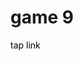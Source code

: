 <h1>game 9</h1>
<a href="https://raffneptune-game9.vercel.app" style="color: black; text-decoration: none;">tap link</a>
